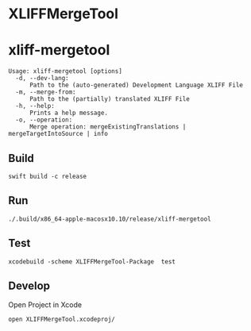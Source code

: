 # XLIFFMergeTool

# xliff-mergetool

```
Usage: xliff-mergetool [options]
  -d, --dev-lang:
      Path to the (auto-generated) Development Language XLIFF File
  -m, --merge-from:
      Path to the (partially) translated XLIFF File
  -h, --help:
      Prints a help message.
  -o, --operation:
      Merge operation: mergeExistingTranslations | mergeTargetIntoSource | info
```

## Build

```
swift build -c release
```

## Run

```
./.build/x86_64-apple-macosx10.10/release/xliff-mergetool
```

## Test

```
xcodebuild -scheme XLIFFMergeTool-Package  test
```

## Develop

Open Project in Xcode

```
open XLIFFMergeTool.xcodeproj/
```
